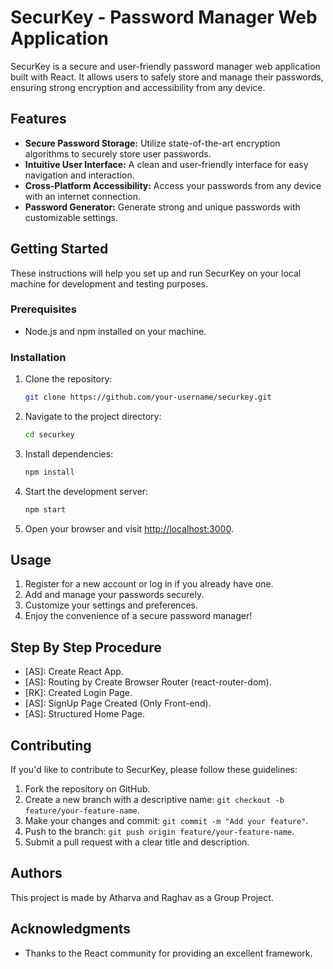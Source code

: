 # SecurKey - Password Manager Web Application

SecurKey is a secure and user-friendly password manager web application built with React. It allows users to safely store and manage their passwords, ensuring strong encryption and accessibility from any device.

## Features

-   **Secure Password Storage:** Utilize state-of-the-art encryption algorithms to securely store user passwords.
-   **Intuitive User Interface:** A clean and user-friendly interface for easy navigation and interaction.
-   **Cross-Platform Accessibility:** Access your passwords from any device with an internet connection.
-   **Password Generator:** Generate strong and unique passwords with customizable settings.

## Getting Started

These instructions will help you set up and run SecurKey on your local machine for development and testing purposes.

### Prerequisites

-   Node.js and npm installed on your machine.

### Installation

1. Clone the repository:

    ```bash
    git clone https://github.com/your-username/securkey.git
    ```

2. Navigate to the project directory:

    ```bash
    cd securkey
    ```

3. Install dependencies:

    ```bash
    npm install
    ```

4. Start the development server:

    ```bash
    npm start
    ```

5. Open your browser and visit [http://localhost:3000](http://localhost:3000).

## Usage

1. Register for a new account or log in if you already have one.
2. Add and manage your passwords securely.
3. Customize your settings and preferences.
4. Enjoy the convenience of a secure password manager!

## Step By Step Procedure

-   [AS]: Create React App.
-   [AS]: Routing by Create Browser Router (react-router-dom).
-   [RK]: Created Login Page.
-   [AS]: SignUp Page Created (Only Front-end).
-   [AS]: Structured Home Page.

## Contributing

If you'd like to contribute to SecurKey, please follow these guidelines:

1. Fork the repository on GitHub.
2. Create a new branch with a descriptive name: `git checkout -b feature/your-feature-name`.
3. Make your changes and commit: `git commit -m "Add your feature"`.
4. Push to the branch: `git push origin feature/your-feature-name`.
5. Submit a pull request with a clear title and description.

## Authors

This project is made by Atharva and Raghav as a Group Project.

## Acknowledgments

-   Thanks to the React community for providing an excellent framework.
